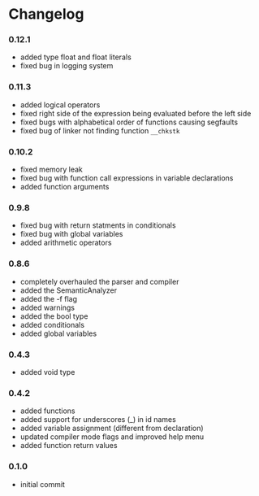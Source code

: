 # Changelog

### 0.12.1
- added type float and float literals
- fixed bug in logging system

### 0.11.3
- added logical operators
- fixed right side of the expression being evaluated before the left side
- fixed bugs with alphabetical order of functions causing segfaults
- fixed bug of linker not finding function `__chkstk`

### 0.10.2
- fixed memory leak
- fixed bug with function call expressions in variable declarations
- added function arguments

### 0.9.8
- fixed bug with return statments in conditionals
- fixed bug with global variables
- added arithmetic operators

### 0.8.6
- completely overhauled the parser and compiler
- added the SemanticAnalyzer
- added the -f flag
- added warnings
- added the bool type
- added conditionals
- added global variables

### 0.4.3
- added void type

### 0.4.2
- added functions
- added support for underscores (\_) in id names
- added variable assignment (different from declaration)
- updated compiler mode flags and improved help menu
- added function return values

### 0.1.0
- initial commit